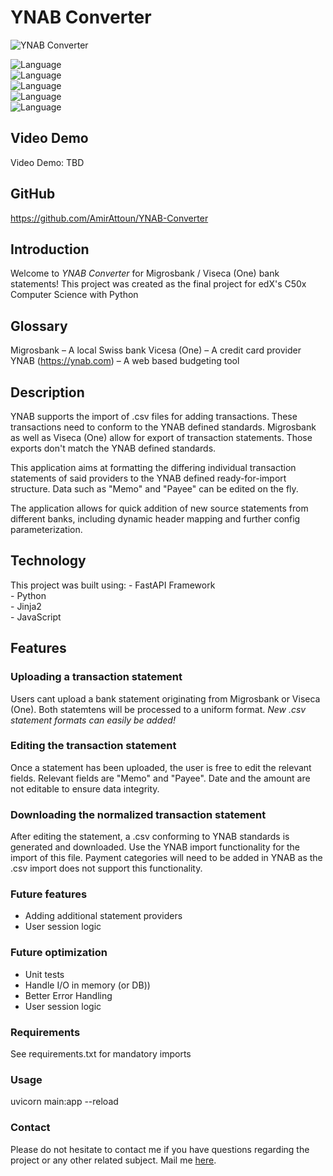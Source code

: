 # YNAB Converter

![YNAB Converter](https://i.ibb.co/B2pTt7p/YNAB.png)

![Language](https://img.shields.io/badge/language-python-green)\
![Language](https://img.shields.io/badge/language-fastapi-white)\
![Language](https://img.shields.io/badge/language-html-blue)\
![Language](https://img.shields.io/badge/language-jinja2-black)\
![Language](https://img.shields.io/badge/language-javascript-pink)


## Video Demo
Video Demo:  TBD

## GitHub
https://github.com/AmirAttoun/YNAB-Converter

## Introduction
Welcome to *YNAB Converter* for Migrosbank / Viseca (One) bank statements!
This project was created as the final project for edX's C50x Computer Science with Python


## Glossary
Migrosbank – A local Swiss bank
Vicesa (One) – A credit card provider
YNAB (https://ynab.com) – A web based budgeting tool

## Description
YNAB supports the import of .csv files for adding transactions.
These transactions need to conform to the YNAB defined standards.
Migrosbank as well as Viseca (One) allow for export of transaction statements.
Those exports don't match the YNAB defined standards.

This application aims at formatting the differing individual transaction statements of said providers
to the YNAB defined ready-for-import structure.
Data such as "Memo" and "Payee" can be edited on the fly.

The application allows for quick addition of new source statements from different banks, including dynamic header mapping and further config parameterization.

## Technology
This project was built using:
    - FastAPI Framework\
    - Python\
    - Jinja2\
    - JavaScript

## Features

### Uploading a transaction statement
Users cant upload a bank statement originating from Migrosbank or Viseca (One).
Both statemtens will be processed to a uniform format.
*New .csv statement formats can easily be added!*

### Editing the transaction statement
Once a statement has been uploaded, the user is free to edit the relevant fields.
Relevant fields are "Memo" and "Payee". Date and the amount are not editable to ensure data integrity.

### Downloading the normalized transaction statement
After editing the statement, a .csv conforming to YNAB standards is generated and downloaded.
Use the YNAB import functionality for the import of this file.
Payment categories will need to be added in YNAB as the .csv import does not support this functionality.

### Future features 
- Adding additional statement providers
- User session logic

### Future optimization
- Unit tests
- Handle I/O in memory (or DB))
- Better Error Handling
- User session logic

### Requirements
See requirements.txt for mandatory imports

### Usage
uvicorn main:app --reload

### Contact
Please do not hesitate to contact me if you have questions regarding the project
or any other related subject. Mail me <a href="mailto:amir.attoun@protonmail.ch">here</a>.